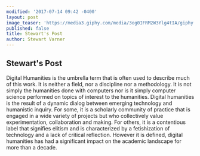 ```yaml
---
modified: '2017-07-14 09:42 -0400'
layout: post
image_teaser: 'https://media3.giphy.com/media/3og0IFRM2W3Ylg4tIA/giphy.gif'
published: false
title: Stewart's Post
author: Stewart Varner
---
```

## Stewart's Post

Digital Humanities is the umbrella term that is often used to describe much of this work.
It is neither a field, nor a discipline nor a methodology. It is not simply the humanities
done with computers nor is it simply computer science performed on topics of interest to
the humanities. Digital humanities is the result of a dynamic dialog between emerging
technology and humanistic inquiry. For some, it is a scholarly community of practice that
is engaged in a wide variety of projects but who collectively value experimentation,
collaboration and making. For others, it is a contentious label that signifies elitism and is
characterized by a fetishization of technology and a lack of critical reflection. However it
is defined, digital humanities has had a significant impact on the academic landscape
for more than a decade.
